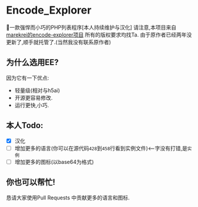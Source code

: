 # Encode_Explorer
🚀一款强悍而小巧的PHP列表程序[本人持续维护与汉化]
请注意,本项目来自[marekrei的encode-explorer项目](https://github.com/marekrei/encode-explorer)
所有的版权要求均找Ta.
由于原作者已经两年没更新了,顺手就托管了.(当然我没有联系原作者)
## 为什么选用EE?
因为它有一下优点:
- 轻量级(相对与h5ai)
- 开源更容易修改.
- 运行更快,小巧.
## 本人Todo:
- [x] 汉化
- [ ] 增加更多的语言(你可以在源代码`428`到`458`行看到实例文件)<--字没有打错,是`实例`
- [ ] 增加更多的图标(以base64为格式)
## 你也可以帮忙!
恳请大家使用Pull Requests 中贡献更多的语言和图标.
